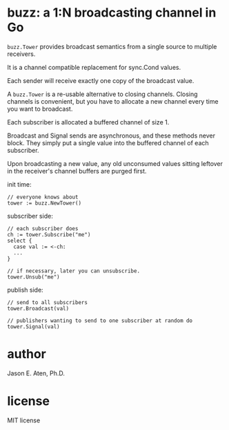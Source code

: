 # buzz: a 1:N broadcasting channel in Go

`buzz.Tower` provides broadcast semantics from
a single source to multiple receivers.

It is a channel compatible replacement for sync.Cond values.

Each sender will receive exactly one copy of the broadcast value. 

A `buzz.Tower` is a re-usable alternative to closing channels.
Closing channels is convenient, but you have to allocate
a new channel every time you want to broadcast.

Each subscriber is allocated a buffered channel of size 1.

Broadcast and Signal sends are asynchronous, and these methods
never block. They simply put a single value into the buffered
channel of each subscriber.

Upon broadcasting a new value, any old unconsumed values sitting
leftover in the receiver's channel buffers are purged first.

init time:
~~~
// everyone knows about
tower := buzz.NewTower()
~~~

subscriber side:
~~~
// each subscriber does
ch := tower.Subscribe("me")
select {
  case val := <-ch:
  ...
}

// if necessary, later you can unsubscribe.
tower.Unsub("me")
~~~

publish side:
~~~
// send to all subscribers
tower.Broadcast(val)

// publishers wanting to send to one subscriber at random do
tower.Signal(val)

~~~

# author

Jason E. Aten, Ph.D.

# license

MIT license
